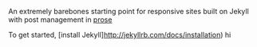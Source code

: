 An extremely barebones starting point for responsive sites built on Jekyll with
post management in [prose](http://prose.io)

To get started, [install Jekyll]http://jekyllrb.com/docs/installation)
hi
